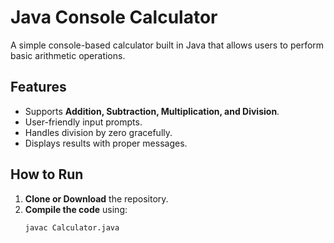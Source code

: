 # Java Console Calculator

A simple console-based calculator built in Java that allows users to perform basic arithmetic operations.

## Features
- Supports **Addition, Subtraction, Multiplication, and Division**.
- User-friendly input prompts.
- Handles division by zero gracefully.
- Displays results with proper messages.

## How to Run
1. **Clone or Download** the repository.
2. **Compile the code** using:
   ```sh
   javac Calculator.java
